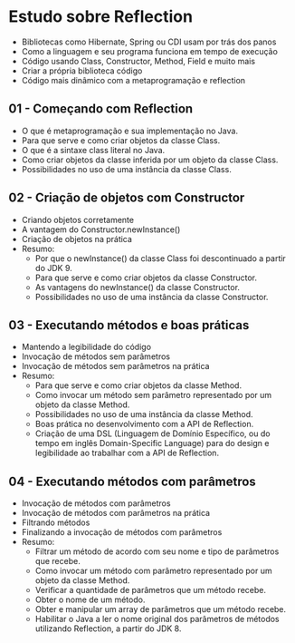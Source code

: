 # Estudo sobre Reflection

- Bibliotecas como Hibernate, Spring ou CDI usam por trás dos panos
- Como a linguagem e seu programa funciona em tempo de execução
- Código usando Class, Constructor, Method, Field e muito mais
- Criar a própria biblioteca código
- Código mais dinâmico com a metaprogramação e reflection

## 01 - Começando com Reflection
- O que é metaprogramação e sua implementação no Java.
- Para que serve e como criar objetos da classe Class<T>.
- O que é a sintaxe class literal no Java.
- Como criar objetos da classe inferida por um objeto da classe Class<T>.
- Possibilidades no uso de uma instância da classe Class<T>.
 
 ## 02 - Criação de objetos com Constructor
 - Criando objetos corretamente
 - A vantagem do Constructor.newInstance()
 - Criação de objetos na prática
 - Resumo:
   - Por que o newInstance() da classe Class<T> foi descontinuado a partir do JDK 9.
   - Para que serve e como criar objetos da classe Constructor<T>.
   - As vantagens do newInstance() da classe Constructor<T>.
   - Possibilidades no uso de uma instância da classe Constructor<T>.

## 03 - Executando métodos e boas práticas
- Mantendo a legibilidade do código
- Invocação de métodos sem parâmetros
- Invocação de métodos sem parâmetros na prática
- Resumo:
  - Para que serve e como criar objetos da classe Method.
  - Como invocar um método sem parâmetro representado por um objeto da classe Method.
  - Possibilidades no uso de uma instância da classe Method.
  - Boas prática no desenvolvimento com a API de Reflection.
  - Criação de uma DSL (Linguagem de Domínio Específico, ou do tempo em inglês Domain-Specific Language) para do design e legibilidade ao trabalhar com a API de    Reflection.
  
## 04 - Executando métodos com parâmetros
- Invocação de métodos com parâmetros
- Invocação de métodos com parâmetros na prática
- Filtrando métodos
- Finalizando a invocação de métodos com parâmetros
- Resumo:
  - Filtrar um método de acordo com seu nome e tipo de parâmetros que recebe.
  - Como invocar um método com parâmetro representado por um objeto da classe Method.
  - Verificar a quantidade de parâmetros que um método recebe.
  - Obter o nome de um método.
  - Obter e manipular um array de parâmetros que um método recebe.
  - Habilitar o Java a ler o nome original dos parâmetros de métodos utilizando Reflection, a partir do JDK 8.
